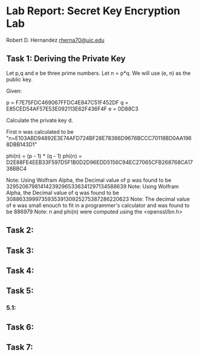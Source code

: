 # Lab Report: Secret Key Encryption Lab <!-- omit in toc -->

Robert D. Hernandez <rherna70@uic.edu>

## Task 1: Deriving the Private Key

Let p,q and e be three prime numbers.  Let n = p*q.  We will use (e, n) as the public key.

Given:

p = F7E75FDC469067FFDC4E847C51F452DF
q = E85CED54AF57E53E092113E62F436F4F
e = 0D88C3

Calculate the private key d.


First n was calculated to be "n=E103ABD94892E3E74AFD724BF28E78366D9676BCCC70118BD0AA1968DBB143D1"

phi(n) = (p - 1) * (q - 1)
phi(n) = D2E88FE4EEB33F597D5F1B0D2D96EDD5156C94EC27065CFB268768CA1738BBC4


Note: Using Wolfram Alpha, the Decimal value of p was found to be 329520679814142392965336341297134588639
Note: Using Wolfram Alpha, the Decimal value of q was found to be 308863399973593539130925275387286220623
Note: The decimal value of e was small enouch to fit in a programmer's calculator and was found to be 886979
Note: n and phi(n) were computed using the <openssl/bn.h>

## Task 2:
## Task 3:
## Task 4:
## Task 5:
### 5.1:
## Task 6:
## Task 7:
